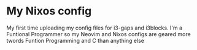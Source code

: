 # My Nixos config
My first time uploading my config files for i3-gaps and i3blocks.
I'm a Funtional Programmer so my Neovim and Nixos configs are geared more twords Funtion Programming and C than anything else

